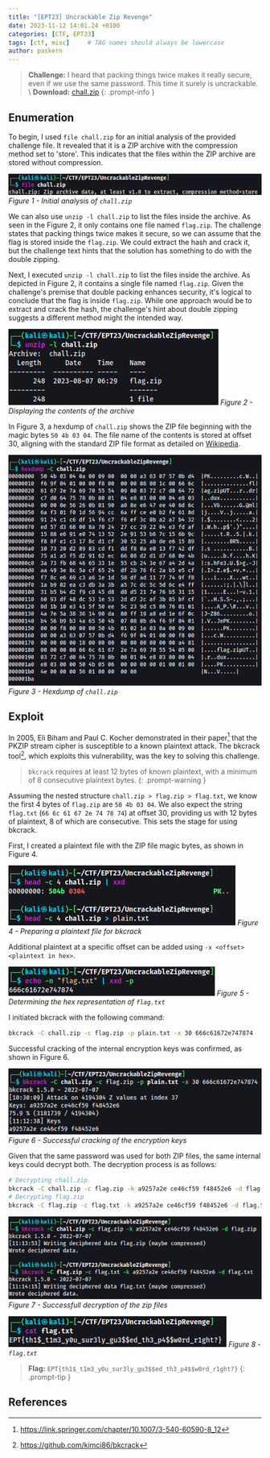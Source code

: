 ```yaml
---
title: "[EPT23] Uncrackable Zip Revenge"
date: 2023-11-12 14:01.24 +0100
categories: [CTF, EPT23]
tags: [ctf, misc]     # TAG names should always be lowercase
author: paskern
---
```


> **Challenge:** I heard that packing things twice makes it really secure, even if we use the same password. This time it surely is uncrackable. \\
**Download:** [chall.zip][1]
{: .prompt-info }

## Enumeration

To begin, I used `file chall.zip` for an initial analysis of the provided challenge file. It revealed that it is a ZIP archive with the compression method set to 'store'. This indicates that the files within the ZIP archive are stored without compression.

![Alt text](/assets/img/posts/2023/uncrackableziprevenge-file.png)
_Figure 1 - Initial analysis of `chall.zip`_

We can also use `unzip -l chall.zip` to list the files inside the archive. As seen in the Figure 2, it only contains one file named `flag.zip`. The challenge states that packing things twice makes it secure, so we can assume that the flag is stored inside the `flag.zip`. We could extract the hash and crack it, but the challenge text hints that the solution has something to do with the double zipping. 

Next, I executed `unzip -l chall.zip` to list the files inside the archive. As depicted in Figure 2, it contains a single file named `flag.zip`. Given the challenge's premise that double packing enhances security, it's logical to conclude that the flag is inside `flag.zip`. While one approach would be to extract and crack the hash, the challenge's hint about double zipping suggests a different method might the intended way. 

![Alt text](/assets/img/posts/2023/uncrackableziprevenge-listfiles.png)
_Figure 2 - Displaying the contents of the archive_

In Figure 3, a hexdump of `chall.zip` shows the ZIP file beginning with the magic bytes `50 4b 03 04`. The file name of the contents is stored at offset 30, aligning with the standard ZIP file format as detailed on [Wikipedia](https://en.wikipedia.org/wiki/ZIP_(file_format)#File_headers).

![Alt text](/assets/img/posts/2023/uncrackableziprevenge-hexdump.png)
_Figure 3 - Hexdump of `chall.zip`_

## Exploit

In 2005, Eli Biham and Paul C. Kocher demonstrated in their paper[^paper] that the PKZIP stream cipher is susceptible to a known plaintext attack. The bkcrack tool[^bkcrack], which exploits this vulnerability, was the key to solving this challenge.

> `bkcrack` requires at least 12 bytes of known plaintext, with a minimum of 8 consecutive plaintext bytes.
{: .prompt-warning }

Assuming the nested structure `chall.zip > flag.zip > flag.txt`, we know the first 4 bytes of `flag.zip` are `50 4b 03 04`. We also expect the string `flag.txt` (`66 6c 61 67 2e 74 78 74`) at offset 30, providing us with 12 bytes of plaintext, 8 of which are consecutive. This sets the stage for using bkcrack.

First, I created a plaintext file with the ZIP file magic bytes, as shown in Figure 4.

![Alt text](/assets/img/posts/2023/uncrackableziprevenge-plaintext.png)
_Figure 4 -  Preparing a plaintext file for bkcrack_

Additional plaintext at a specific offset can be added using `-x <offset> <plaintext in hex>`.

![Alt text](/assets/img/posts/2023/uncrackableziprevenge-plaintextoffset.png)
_Figure 5 - Determining the hex representation of `flag.txt`_

I initiated bkcrack with the following command:

```bash
bkcrack -C chall.zip -c flag.zip -p plain.txt -x 30 666c61672e747874
```

Successful cracking of the internal encryption keys was confirmed, as shown in Figure 6.

![Alt text](/assets/img/posts/2023/uncrackableziprevenge-crack.png)
_Figure 6 - Successful cracking of the encryption keys_

Given that the same password was used for both ZIP files, the same internal keys could decrypt both. The decryption process is as follows:

```bash
# Decrypting chall.zip
bkcrack -C chall.zip -c flag.zip -k a9257a2e ce46cf59 f48452e6 -d flag.zip 
# Decrypting flag.zip
bkcrack -C flag.zip -c flag.txt -k a9257a2e ce46cf59 f48452e6 -d flag.txt
```

![Alt text](/assets/img/posts/2023/uncrackableziprevenge-extract.png)
_Figure 7 - Successfull decryption of the zip files_

![Alt text](/assets/img/posts/2023/uncrackableziprevenge-flag.png)
_Figure 8 - `flag.txt`_


> **Flag:** `EPT{th1$_t1m3_y0u_sur3ly_gu3$$ed_th3_p4$$w0rd_r1ght?}`
{: .prompt-tip }

## References

[1]:https://github.com/Paskern/paskern.github.io/raw/main/download/2023/chall.zip
[^bkcrack]: <https://github.com/kimci86/bkcrack>
[^paper]: <https://link.springer.com/chapter/10.1007/3-540-60590-8_12>